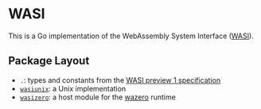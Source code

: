 # WASI

This is a Go implementation of the WebAssembly System Interface ([WASI][wasi]).

## Package Layout

- `.`: types and constants from the [WASI preview 1 specification][preview1]
- [`wasiunix`][wasiunix]: a Unix implementation
- [`wasizero`][wasizero]: a host module for the [wazero][wazero] runtime


[wasi]: https://github.com/WebAssembly/WASI
[preview1]: https://github.com/WebAssembly/WASI/blob/e324ce3/legacy/preview1/docs.md
[wasiunix]: https://github.com/stealthrocket/wasi/tree/main/wasiunix
[wasizero]: https://github.com/stealthrocket/wasi/tree/main/wasizero
[wazero]: https://wazero.io
